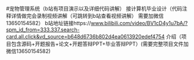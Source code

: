 #宠物管理系统（b站有项目演示以及详细代码讲解）
接计算机毕业设计（代码注释详情做完会录制视频讲解（可跳转到b站查看视频讲解） 需要加微信13650154582）
b站地址链接https://www.bilibili.com/video/BV1cD4y1u7bA/?spm_id_from=333.337.search-card.all.click&vd_source=b648d6736b802d4ea0613920edef4754
介绍（项目包含源码+开题报告+论文+开题答辩PPT+毕业答辩PPT）(需要完整项目文件加微信13650154582) 



